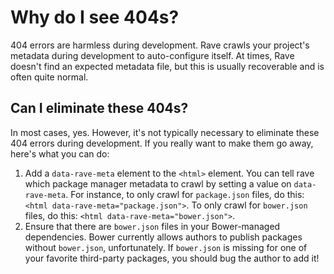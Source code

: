 # Why do I see 404s?

404 errors are harmless during development.  Rave crawls your project's metadata
during development to auto-configure itself.  At times, Rave doesn't find an
expected metadata file, but this is usually recoverable and is often quite
normal.

## Can I eliminate these 404s?

In most cases, yes.  However, it's not typically necessary to eliminate
these 404 errors during development.  If you really want to make them
go away, here's what you can do:

1.  Add a `data-rave-meta` element to the `<html>` element.  You can tell
    rave which package manager metadata to crawl by setting a value on
    `data-rave-meta`.  For instance, to only crawl for `package.json`
    files, do this: `<html data-rave-meta="package.json">`.  To only crawl
    for `bower.json` files, do this: `<html data-rave-meta="bower.json">`.
2.  Ensure that there are `bower.json` files in your Bower-managed dependencies.
    Bower currently allows authors to publish packages without `bower.json`,
    unfortunately.  If `bower.json` is missing for one of your favorite
    third-party packages, you should bug the author to add it!
